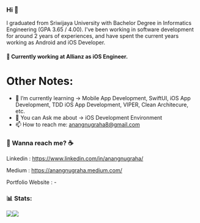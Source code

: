 
### Hi 👋

I graduated from Sriwijaya University with Bachelor Degree in Informatics Engineering (GPA 3.65 / 4.00). I've been working in software development for around 2 years of experiences, and have spent the current years working as Android and iOS Developer. 

#### 🔭 Currently working at Allianz as iOS Engineer.

# Other Notes:

- 🌱 I’m currently learning -> Mobile App Development, SwiftUI, iOS App Development, TDD iOS App Development, VIPER, Clean Architecure, etc.
- 💬 You can Ask me about -> iOS Development Environment
- 📫 How to reach me: [anangnugraha8@gmail.com](anangnugraha8@gmail.com)

### 💬 Wanna reach me? :coffee:
Linkedin : https://www.linkedin.com/in/anangnugraha/

Medium : https://anangnugraha.medium.com/

Portfolio Website : -

### 📊 Stats: 
<img align="center" src="https://github-readme-stats.vercel.app/api?username=anugrahdev&show_icons=true&include_all_commits=true&theme=tokyonight&hide=issues" /><img align="center" src="https://github-readme-stats.vercel.app/api/top-langs/?username=anugrahdev&layout=compact&theme=tokyonight" />

